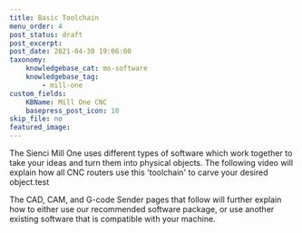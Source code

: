 ```yaml
---
title: Basic Toolchain
menu_order: 4
post_status: draft
post_excerpt: 
post_date: 2021-04-30 19:06:00
taxonomy:
    knowledgebase_cat: mo-software 
    knowledgebase_tag:
        - mill-one
custom_fields:
    KBName: Mill One CNC
    basepress_post_icon: 10
skip_file: no
featured_image: 
---
```


The Sienci Mill One uses different types of software which work together to take your ideas and turn them into physical objects. The following video will explain how all CNC routers use this 'toolchain' to carve your desired object.test

The CAD, CAM, and G-code Sender pages that follow will further explain how to either use our recommended software package, or use another existing software that is compatible with your machine.
